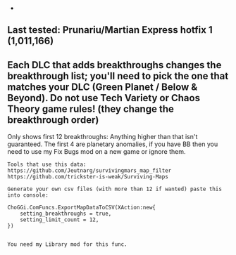 -
Last tested: Prunariu/Martian Express hotfix 1 (1,011,166)
-
Each DLC that adds breakthroughs changes the breakthrough list; you'll need to pick the one that matches your DLC (Green Planet / Below & Beyond).
Do not use Tech Variety or Chaos Theory game rules! (they change the breakthrough order)
-


Only shows first 12 breakthroughs: Anything higher than that isn't guaranteed.
The first 4 are planetary anomalies, if you have BB then you need to use my Fix Bugs mod on a new game or ignore them.


```
Tools that use this data:
https://github.com/Jeutnarg/survivingmars_map_filter
https://github.com/trickster-is-weak/Surviving-Maps

Generate your own csv files (with more than 12 if wanted) paste this into console:

ChoGGi.ComFuncs.ExportMapDataToCSV(XAction:new{
    setting_breakthroughs = true,
    setting_limit_count = 12,
})


You need my Library mod for this func.
```
